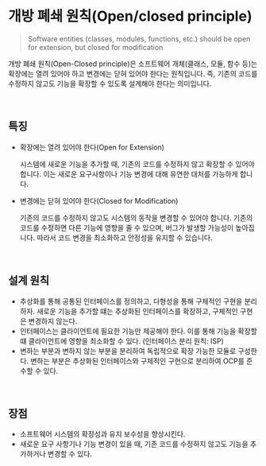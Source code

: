 # 개방 폐쇄 원칙(Open/closed principle)

> Software entities (classes, modules, functions, etc.) should be open for extension, but closed for modification

개방 폐쇄 원칙(Open-Closed principle)은 소프트웨어 개체(클래스, 모듈, 함수 등)는 확장에는 열려 있어야 하고 변경에는 닫혀 있어야 한다는 원칙입니다. 즉, 기존의 코드를 수정하지 않고도 기능을 확장할 수 있도록 설계해야 한다는 의미입니다.

</br>

## 특징
- 확장에는 열려 있어야 한다(Open for Extension)

    시스템에 새로운 기능을 추가할 때, 기존의 코드를 수정하지 않고 확장할 수 있어야 합니다. 이는 새로운 요구사항이나 기능 변경에 대해 유연한 대처를 가능하게 합니다.

- 변경에는 닫혀 있어야 한다(Closed for Modification)

    기존의 코드를 수정하지 않고도 시스템의 동작을 변경할 수 있어야 합니다. 기존의 코드를 수정하면 다른 기능에 영향을 줄 수 있으며, 버그가 발생할 가능성이 높아집니다. 따라서 코드 변경을 최소화하고 안정성을 유지할 수 있습니다.

</br>

## 설계 원칙
- 추상화를 통해 공통된 인터페이스를 정의하고, 다형성을 통해 구체적인 구현을 분리하자. 새로운 기능을 추가할 떄는 추상화된 인터페이스를 확장하고, 구체적인 구현은 변경하지 않는다.
- 인터페이스는 클라이언트에 필요한 기능만 제공해야 한다. 이를 통해 기능을 확장할 떄 클라이언트에 영향을 최소화할 수 있다. (인터페이스 분리 원칙: ISP)
- 변하는 부분과 변하지 않는 부분을 분리하여 독립적으로 확장 가능한 모듈로 구성한다. 변하는 부분은 추상화된 인터페이스와 구체적인 구현으로 분리하여 OCP를 준수할 수 있다.

</br>

## 장점
- 소프트웨어 시스템의 확장성과 유지 보수성을 향상시킨다.
- 새로운 요구 사항기나 기능 변경이 있을 때, 기존 코드를 수정하지 않고도 기능을 추가하거나 변경할 수 있다.